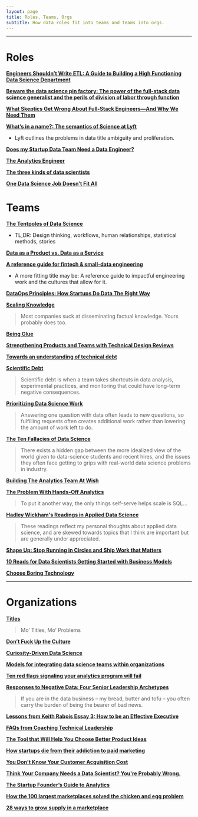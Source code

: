 ```yaml
---
layout: page
title: Roles, Teams, Orgs
subtitle: How data roles fit into teams and teams into orgs.
---
```


---

# Roles

[**Engineers Shouldn’t Write ETL: A Guide to Building a High Functioning Data Science Department**](https://multithreaded.stitchfix.com/blog/2016/03/16/engineers-shouldnt-write-etl/)

[**Beware the data science pin factory: The power of the full-stack data science generalist and the perils of division of labor through function**](https://multithreaded.stitchfix.com/blog/2019/03/11/FullStackDS-Generalists/)

[**What Skeptics Get Wrong About Full-Stack Engineers—And Why We Need Them**](https://angel.co/blog/what-skeptics-get-wrong-about-full-stack-engineers-and-why-we-need-them)

[**What’s in a name?: The semantics of Science at Lyft**](https://eng.lyft.com/whats-in-a-name-ce42f419d16c)

-  Lyft outlines the problems in data title ambiguity and proliferation.

[**Does my Startup Data Team Need a Data Engineer?**](https://blog.fishtownanalytics.com/does-my-startup-data-team-need-a-data-engineer-b6f4d68d7da9)

[**The Analytics Engineer**](https://www.locallyoptimistic.com/post/analytics-engineer/)

[**The three kinds of data scientists**](http://www.residentmar.io/2018/10/18/roles-in-data-science.html)

[**One Data Science Job Doesn’t Fit All**](https://www.linkedin.com/pulse/one-data-science-job-doesnt-fit-all-elena-grewal/)

# Teams

[**The Tentpoles of Data Science**](https://simplystatistics.org/2019/01/18/the-tentpoles-of-data-science/)

- TL;DR: Design thinking, workflows, human relationships, statistical methods, stories

[**Data as a Product vs. Data as a Service**](https://medium.com/@itunpredictable/data-as-a-product-vs-data-as-a-service-d9f7e622dc55)

[**A reference guide for fintech & small-data engineering**](https://medium.com/dangerous-engineering/a-reference-guide-for-fintech-small-data-engineering-bd65b9796d90)

- A more fitting title may be: A reference guide to impactful engineering work and the cultures that allow for it.

[**DataOps Principles: How Startups Do Data The Right Way**](https://retina.ai/blog/dataops-principles/)

[**Scaling Knowledge**](https://blog.fishtownanalytics.com/scaling-knowledge-160f9f5a9b6c)

> Most companies suck at disseminating factual knowledge. Yours probably does too.

[**Being Glue**](https://noidea.dog/glue)

[**Strengthening Products and Teams with Technical Design Reviews**](https://medium.com/git-out-the-vote/strengthening-products-and-teams-with-technical-design-reviews-ae6a1bec5216)

[**Towards an understanding of technical debt**](https://kellanem.com/notes/towards-an-understanding-of-technical-debt)

[**Scientific Debt**](http://varianceexplained.org/r/scientific-debt/)

> Scientific debt is when a team takes shortcuts in data analysis, experimental practices, and monitoring that could have long-term negative consequences.

[**Prioritizing Data Science Work**](https://towardsdatascience.com/prioritizing-data-science-work-936b3765fd45)

> Answering one question with data often leads to new questions, so fulfilling requests often creates additional work rather than lowering the amount of work left to do.

[**The Ten Fallacies of Data Science**](https://towardsdatascience.com/the-ten-fallacies-of-data-science-9b2af78a1862)

> There exists a hidden gap between the more idealized view of the world given to data-science students and recent hires, and the issues they often face getting to grips with real-world data science problems in industry.

[**Building The Analytics Team At Wish**](https://medium.com/wish-engineering/scaling-analytics-at-wish-619eacb97d16)

[**The Problem With Hands-Off Analytics**](https://mode.com/blog/problem-with-hands-off-analytics)

> To put it another way, the only things self-serve helps scale is SQL...

[**Hadley Wickham's Readings in Applied Data Science**](https://github.com/hadley/stats337)

> These readings reflect my personal thoughts about applied data science, and are skewed towards topics that I think are important but are generally under appreciated.

[**Shape Up: Stop Running in Circles and Ship Work that Matters**](https://basecamp.com/shapeup)

[**10 Reads for Data Scientists Getting Started with Business Models**](https://www.conordewey.com/posts/2019/5/17/10-reads-for-data-scientists-getting-started-with-business-models)

[**Choose Boring Technology**](http://boringtechnology.club/)

---

# Organizations

[**Titles**](https://medium.com/@gokulrajaram/the-one-thing-ceos-should-delay-as-long-as-possible-ea28347714b0)

> Mo’ Titles, Mo’ Problems

[**Don’t Fuck Up the Culture**](https://medium.com/@bchesky/dont-fuck-up-the-culture-597cde9ee9d4)

[**Curiosity-Driven Data Science**](https://hbr.org/2018/11/curiosity-driven-data-science)

[**Models for integrating data science teams within organizations**](https://medium.com/swlh/models-for-integrating-data-science-teams-within-organizations-7c5afa032ebd)

[**Ten red flags signaling your analytics program will fail**](https://www.mckinsey.com/business-functions/mckinsey-analytics/our-insights/ten-red-flags-signaling-your-analytics-program-will-fail)

[**Responses to Negative Data: Four Senior Leadership Archetypes**](https://www.kaushik.net/avinash/leadership-archetypes-responses-to-negative-data/)

> If you are in the data business – my bread, butter and tofu – you often carry the burden of being the bearer of bad news.

[**Lessons from Keith Rabois Essay 3: How to be an Effective Executive**](https://delian.io/lessons-3)

[**FAQs from Coaching Technical Leadership**](https://kellanem.com/notes/faqs-from-coaching)

[**The Tool that Will Help You Choose Better Product Ideas**](https://medium.com/@itamargilad/finding-winning-ideas-using-the-confidence-tool-d8f2d8cc2c15)

[**How startups die from their addiction to paid marketing**](https://andrewchen.co/paid-marketing-addiction/)

[**You Don't Know Your Customer Acquisition Cost**](https://blog.usejournal.com/you-dont-know-your-customer-acquisition-cost-f7bf820f9d4a)

[**Think Your Company Needs a Data Scientist? You're Probably Wrong.**](https://www.entrepreneur.com/article/310505)

[**The Startup Founder’s Guide to Analytics**](https://thinkgrowth.org/the-startup-founders-guide-to-analytics-1d2176f20ac1)

[**How the 100 largest marketplaces solved the chicken and egg problem**](https://medium.com/@elichait/how-the-100-largest-marketplaces-solved-the-chicken-and-egg-problem-11597b5a54fb)

[**28 ways to grow supply in a marketplace**](https://andrewchen.co/grow-marketplace-supply/)
